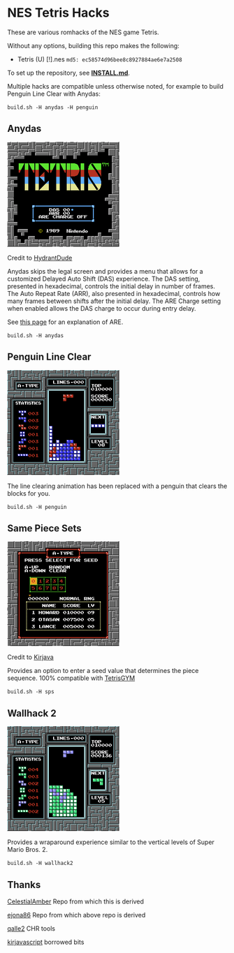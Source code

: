 # NES Tetris Hacks

These are various romhacks of the NES game Tetris.

Without any options, building this repo makes the following:

* Tetris (U) [!].nes `md5: ec58574d96bee8c8927884ae6e7a2508`

To set up the repository, see [**INSTALL.md**](INSTALL.md).

Multiple hacks are compatible unless otherwise noted, for example to build Penguin Line Clear with Anydas:

    build.sh -H anydas -H penguin


## Anydas

![Anydas](./assets/Anydas.png)

Credit to [HydrantDude](https://www.youtube.com/@hydrantdude3642)

Anydas skips the legal screen and provides a menu that allows for a customized Delayed Auto Shift (DAS) experience.  The DAS setting, presented in hexadecimal, controls the initial delay in number of frames.  The Auto Repeat Rate (ARR), also presented in hexadecimal, controls how many frames between shifts after the initial delay.   The ARE Charge setting when enabled allows the DAS charge to occur during entry delay.   

See [this page](https://tetris.fandom.com/wiki/ARE) for an explanation of ARE.

    build.sh -H anydas


## Penguin Line Clear

![PenguinLineClear](./assets/PenguinLineClear.gif)

The line clearing animation has been replaced with a penguin that clears the blocks for you.

    build.sh -H penguin


## Same Piece Sets

![SamePieceSets](./assets/SamePieceSets.png)

Credit to [Kirjava](https://kirjava.xyz/)

Provides an option to enter a seed value that determines the piece sequence.  100% compatible with [TetrisGYM](https://github.com/kirjavascript/TetrisGYM)

    build.sh -H sps


## Wallhack 2

![Wallhack2](./assets/Wallhack2.gif)

Provides a wraparound experience similar to the vertical levels of Super Mario Bros. 2.  

    build.sh -H wallhack2


## Thanks
[CelestialAmber](https://github.com/CelestialAmber/TetrisNESDisasm) Repo from which this is derived

[ejona86](https://github.com/ejona86/taus) Repo from which above repo is derived

[qalle2](https://github.com/qalle2/nes-util) CHR tools

[kirjavascript](https://github.com/kirjavascript/TetrisGYM) borrowed bits

